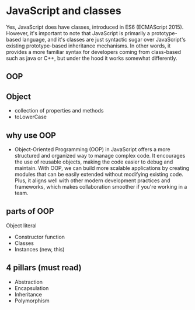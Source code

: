 # JavaScript and classes 
Yes, JavaScript does have classes, introduced in ES6 (ECMAScript 2015). However, it's important to note that JavaScript is primarily a prototype-based language, and it's classes are just syntactic sugar over JavaScript's existing prototype-based inheritance mechanisms. In other words, it provides a more familiar syntax for developers coming from class-based such as java or C++, but under the hood it works somewhat differently.

## OOP

## Object
- collection of properties and methods
- toLowerCase 

## why use OOP
- Object-Oriented Programming (OOP) in JavaScript offers a more structured and organized way to manage complex code. It encourages the use of reusable objects, making the code easier to debug and maintain. With OOP, we can build more scalable applications by creating modules that can be easily extended without modifying existing code. Plus, it aligns well with other modern development practices and frameworks, which makes collaboration smoother if you're working in a team. 

## parts of OOP
Object literal

- Constructor function
- Classes 
- Instances (new, this)

## 4 pillars (must read)
- Abstraction 
- Encapsulation
- Inheritance
- Polymorphism